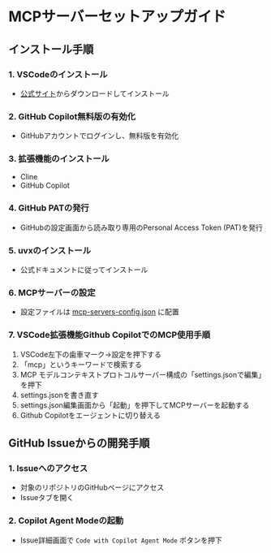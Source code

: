 # MCPサーバーセットアップガイド

## インストール手順

### 1. VSCodeのインストール
- [公式サイト](https://code.visualstudio.com/)からダウンロードしてインストール

### 2. GitHub Copilot無料版の有効化
- GitHubアカウントでログインし、無料版を有効化

### 3. 拡張機能のインストール
- Cline
- GitHub Copilot

### 4. GitHub PATの発行
- GitHubの設定画面から読み取り専用のPersonal Access Token (PAT)を発行

### 5. uvxのインストール
- 公式ドキュメントに従ってインストール

### 6. MCPサーバーの設定
- 設定ファイルは [mcp-servers-config.json](../src/016.setup-mcp-with-vscode/mcp-servers-config.json) に配置

### 7. VSCode拡張機能Github CopilotでのMCP使用手順
1. VSCode左下の歯車マーク->設定を押下する
2. 「mcp」というキーワードで検索する
3. MCP モデルコンテキストプロトコルサーバー構成の「settings.jsonで編集」を押下
4. settings.jsonを書き直す
5. settings.json編集画面から「起動」を押下してMCPサーバーを起動する
6. Github Copilotをエージェントに切り替える

## GitHub Issueからの開発手順

### 1. Issueへのアクセス
- 対象のリポジトリのGitHubページにアクセス
- Issueタブを開く

### 2. Copilot Agent Modeの起動
- Issue詳細画面で `Code with Copilot Agent Mode` ボタンを押下